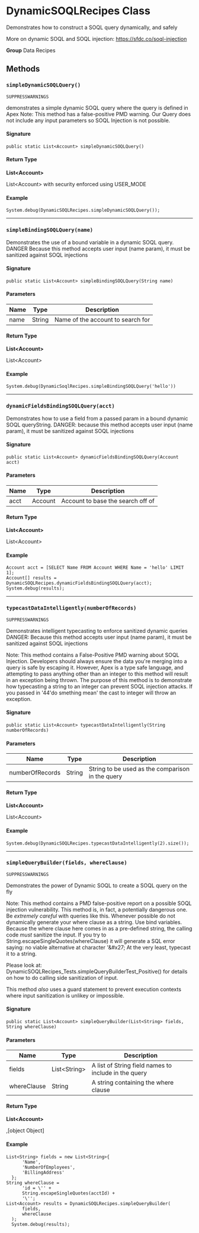 # DynamicSOQLRecipes Class

Demonstrates how to construct a SOQL query dynamically, and 
safely 
 
More on dynamic SOQL and SOQL injection: 
https://sfdc.co/soql-injection

**Group** Data Recipes

## Methods
### `simpleDynamicSOQLQuery()`

`SUPPRESSWARNINGS`

demonstrates a simple dynamic SOQL query where the query is 
defined in Apex 
Note: This method has a false-positive PMD warning. Our Query 
does not include any input parameters so SOQL Injection is not possible.

#### Signature
```apex
public static List<Account> simpleDynamicSOQLQuery()
```

#### Return Type
**List&lt;Account&gt;**

List&lt;Account&gt; with security enforced using USER_MODE

#### Example
```apex
System.debug(DynamicSOQLRecipes.simpleDynamicSOQLQuery());
```

---

### `simpleBindingSOQLQuery(name)`

Demonstrates the use of a bound variable in a dynamic SOQL 
query. DANGER Because this method accepts user input (name param), it 
must be sanitized against SOQL injections

#### Signature
```apex
public static List<Account> simpleBindingSOQLQuery(String name)
```

#### Parameters
| Name | Type | Description |
|------|------|-------------|
| name | String | Name of the account to search for |

#### Return Type
**List&lt;Account&gt;**

List&lt;Account&gt;

#### Example
```apex
System.debug(DynamicSoqlRecipes.simpleBindingSOQLQuery('hello'))
```

---

### `dynamicFieldsBindingSOQLQuery(acct)`

Demonstrates how to use a field from a passed param in a 
bound dynamic SOQL queryString. DANGER: because this method accepts user 
input (name param), it must be sanitized against SOQL injections

#### Signature
```apex
public static List<Account> dynamicFieldsBindingSOQLQuery(Account acct)
```

#### Parameters
| Name | Type | Description |
|------|------|-------------|
| acct | Account | Account to base the search off of |

#### Return Type
**List&lt;Account&gt;**

List&lt;Account&gt;

#### Example
```apex
Account acct = [SELECT Name FROM Account WHERE Name = 'hello' LIMIT 1];
Account[] results = DynamicSOQLRecipes.dynamicFieldsBindingSOQLQuery(acct);
System.debug(results);
```

---

### `typecastDataIntelligently(numberOfRecords)`

`SUPPRESSWARNINGS`

Demonstrates intelligent typecasting to enforce sanitized 
dynamic queries DANGER: Because this method accepts user input 
(name param), it must be sanitized against SOQL injections 
 
Note: This method contains a False-Positive PMD warning about SOQL 
Injection. Developers should always ensure the data you&#x27;re merging into a 
query is safe by escaping it. However, Apex is a type safe language, and 
attempting to pass anything other than an integer to this method will 
result in an exception being thrown. The purpose of this method is to 
demonstrate how typecasting a string to an integer can prevent SOQL 
injection attacks. If you passed in &#x27;44&#x27;do smething mean&#x27; the cast to 
integer will throw an exception.

#### Signature
```apex
public static List<Account> typecastDataIntelligently(String numberOfRecords)
```

#### Parameters
| Name | Type | Description |
|------|------|-------------|
| numberOfRecords | String | String to be used as the comparison in the query |

#### Return Type
**List&lt;Account&gt;**

List&lt;Account&gt;

#### Example
```apex
System.debug(DynamicSOQLRecipes.typecastDataIntelligently(2).size());
```

---

### `simpleQueryBuilder(fields, whereClause)`

`SUPPRESSWARNINGS`

Demonstrates the power of Dynamic SOQL to create a SOQL 
query on the fly 
 
Note: This method contains a PMD false-positive report on a possible 
SOQL injection vulnerability. This method is, in fact, a potentially 
dangerous one. Be *extremely careful* with queries like this. 
Whenever possible do not dynamically generate your 
where clause as a string. Use bind variables. 
Because the where clause here comes in as a pre-defined 
string, the calling code *must* sanitize the input. 
If you try to String.escapeSingleQuotes(whereClause) it will 
generate a SQL error saying: no viable alternative at character &#x27;\&#x27; 
At the very least, typecast it to a string. 
 
Please look at: 
DynamicSOQLRecipes_Tests.simpleQueryBuilderTest_Positive() 
for details on how to do calling side sanitization of input. 
 
This method *also* uses a guard statement to prevent execution 
contexts where input sanitization is unlikey or impossible.

#### Signature
```apex
public static List<Account> simpleQueryBuilder(List<String> fields, String whereClause)
```

#### Parameters
| Name | Type | Description |
|------|------|-------------|
| fields | List&lt;String&gt; | A list of String field names to include in the query |
| whereClause | String | A string containing the where clause |

#### Return Type
**List&lt;Account&gt;**

,[object Object]

#### Example
```apex
List<String> fields = new List<String>{
      'Name',
      'NumberOfEmployees',
      'BillingAddress'
  };
String whereClause =
      'id = \'' +
      String.escapeSingleQuotes(acctId) +
      '\'';
List<Account> results = DynamicSOQLRecipes.simpleQueryBuilder(
      fields,
      whereClause
  );
  System.debug(results);
```